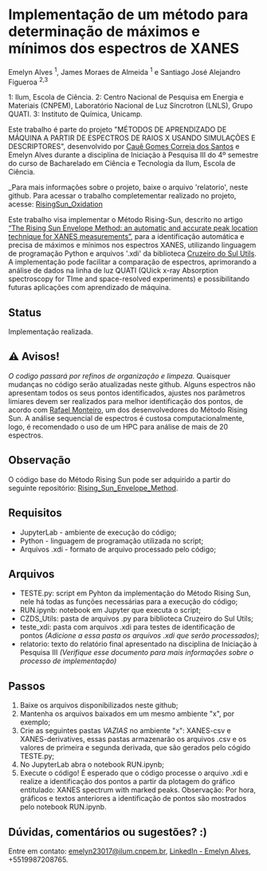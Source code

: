 # Implementação de um método para determinação de máximos e mínimos dos espectros de XANES

Emelyn Alves <sup>1</sup>, James Moraes de Almeida <sup>1</sup> e Santiago José Alejandro Figueroa <sup>2,3</sup>

1: Ilum, Escola de Ciência. 
2: Centro Nacional de Pesquisa em Energia e Materiais (CNPEM), Laboratório Nacional de Luz Síncrotron (LNLS), Grupo QUATI. 
3: Instituto de Química, Unicamp. 

Este trabalho é parte do projeto "MÉTODOS DE APRENDIZADO DE MÁQUINA A PARTIR DE ESPECTROS DE RAIOS X USANDO SIMULAÇÕES E DESCRIPTORES", desenvolvido por [Cauê Gomes Correia dos Santos](https://github.com/CaueSantos1812) e Emelyn Alves durante a disciplina de Iniciação à Pesquisa III do 4º semestre do curso de Bacharelado em Ciência e Tecnologia da Ilum, Escola de Ciência. 

_Para mais informações sobre o projeto, baixe o arquivo 'relatorio', neste github. Para acessar o trabalho completementar realizado no projeto, acesse: [RisingSun_Oxidation](https://github.com/CaueSantos1812/RisingSun_Oxidation)

Este trabalho visa implementar o Método Rising-Sun, descrito no artigo [“The Rising Sun Envelope Method: an automatic and accurate peak location technique for XANES measurements”](https://pubs.acs.org/doi/epdf/10.1021/acs.jpca.9b11712?ref=article_openPDF), para a identificação automática e precisa de máximos e mínimos nos espectros XANES, utilizando linguagem de programação Python e arquivos '.xdi' da biblioteca [Cruzeiro do Sul Utils](https://github.com/jamesmalmeida/Cruzeiro-do-Sul-Utils). A implementação pode facilitar a comparação de espectros, aprimorando a análise de dados na linha de luz QUATI (QUick x-ray Absorption spectroscopy for TIme and space-resolved experiments) e possibilitando futuras aplicações com aprendizado de máquina.

## Status 
Implementação realizada. 

## ⚠️ Avisos!
*O codigo passará por refinos de organização e limpeza.* Quaisquer mudanças no código serão atualizadas neste github. Alguns espectros não apresentam todos os seus pontos identificados, ajustes nos parâmetros limiares devem ser realizados para melhor identificação dos pontos, de acordo com [Rafael Monteiro](https://github.com/rafael-a-monteiro-math), um dos desenvolvedores do Método Rising Sun. A análise sequencial de espectros é custosa computacionalmente, logo, é recomendado o uso de um HPC para análise de mais de 20 espectros. 

## Observação
O código base do Método Rising Sun pode ser adquirido a partir do seguinte repositório: [Rising_Sun_Envelope_Method](https://github.com/rafael-a-monteiro-math/Rising_Sun_Envelope_Method). 

## Requisitos 
- JupyterLab - ambiente de execução do código;
- Python - linguagem de programação utilizada no script; 
- Arquivos .xdi - formato de arquivo processado pelo código;

##  Arquivos
- TESTE.py: script em Pyhton da implementação do Método Rising Sun, nele há todas as funções necessárias para a execução do código;
- RUN.ipynb: notebook em Jupyter que executa o script;
- CZDS_Utils: pasta de arquivos .py para biblioteca Cruzeiro do Sul Utils; 
- teste_xdi: pasta com arquivos .xdi para testes de identificação de pontos _(Adicione a essa pasta os arquivos .xdi que serão processados)_;
- relatorio: texto do relatório final apresentado na disciplina de Iniciação à Pesquisa III _(Verifique esse documento para mais informações sobre o processo de implementação)_

## Passos 
1. Baixe os arquivos disponibilizados neste github;
2. Mantenha os arquivos baixados em um mesmo ambiente "x", por exemplo;
3. Crie as seguintes pastas *VAZIAS* no ambiente "x": XANES-csv e XANES-derivatives, essas pastas armazenarão os arquivos .csv e os valores de primeira e segunda derivada, que são gerados pelo cógido TESTE.py;
4. No JupyterLab abra o notebook RUN.ipynb;
5. Execute o código! É esperado que o código processe o arquivo .xdi e realize a identificação dos pontos a partir da plotagem do gráfico entitulado: XANES spectrum with marked peaks. Observação: Por hora, gráficos e textos anteriores a identificação de pontos são mostrados pelo notebook RUN.ipynb.

## Dúvidas, comentários ou sugestões? :)
Entre em contato: emelyn23017@ilum.cnpem.br, [LinkedIn - Emelyn Alves](https://www.linkedin.com/in/emelyn-alves-5362532a0/), +5519987208765. 
